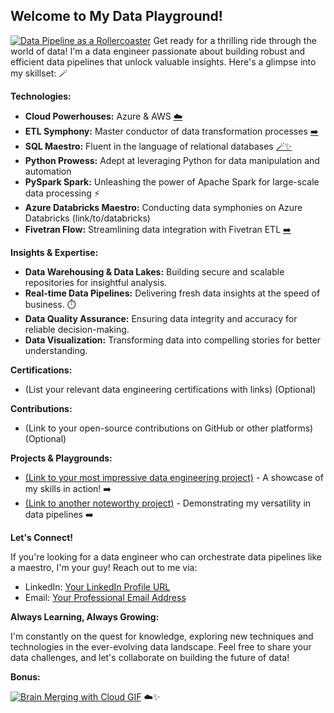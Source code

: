 ## Welcome to My Data Playground! 

[![Data Pipeline as a Rollercoaster](path/to/rollercoaster.jpg)](link/to/data_pipeline_article)  Get ready for a thrilling ride through the world of data! I'm a data engineer passionate about building robust and efficient data pipelines that unlock valuable insights. Here's a glimpse into my skillset: 🪄

**Technologies:**

* **Cloud Powerhouses:** Azure & AWS   [☁️](link/to/azure) [](link/to/aws) 
* **ETL Symphony:** Master conductor of data transformation processes  [➡️](link/to/etl_article) 
* **SQL Maestro:** Fluent in the language of relational databases  [🪄✨](link/to/sql_tutorial) 
* **Python Prowess:** Adept at leveraging Python for data manipulation and automation [](link/to/python_tutorial)
* **PySpark Spark:** Unleashing the power of Apache Spark for large-scale data processing ⚡
* **Azure Databricks Maestro:** Conducting data symphonies on Azure Databricks  (link/to/databricks) 
* **Fivetran Flow:** Streamlining data integration with Fivetran ETL  [➡️](link/to/fivetran) 

**Insights & Expertise:**

* **Data Warehousing & Data Lakes:** Building secure and scalable repositories for insightful analysis. ️
* **Real-time Data Pipelines:** Delivering fresh data insights at the speed of business. ⏱️ 
* **Data Quality Assurance:** Ensuring data integrity and accuracy for reliable decision-making.  ️
* **Data Visualization:** Transforming data into compelling stories for better understanding. ️

**Certifications:**

* (List your relevant data engineering certifications with links) (Optional)

**Contributions:**

* (Link to your open-source contributions on GitHub or other platforms) (Optional)

**Projects & Playgrounds:**

* [(Link to your most impressive data engineering project)](link/to/project1) - A showcase of my skills in action! ➡️
* [(Link to another noteworthy project)](link/to/project2) - Demonstrating my versatility in data pipelines ️➡️

**Let's Connect!**

If you're looking for a data engineer who can orchestrate data pipelines like a maestro, I'm your guy! Reach out to me via:

* LinkedIn: [Your LinkedIn Profile URL](link/to/linkedin)
* Email: [Your Professional Email Address](your_email@domain.com)

**Always Learning, Always Growing:**

I'm constantly on the quest for knowledge, exploring new techniques and technologies in the ever-evolving data landscape. Feel free to share your data challenges, and let's collaborate on building the future of data!  

**Bonus:**

[![Brain Merging with Cloud GIF](path/to/brain_cloud_gif.gif)](link/to/data_future_article) ☁️✨
